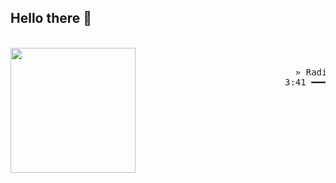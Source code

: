 ## Hello there 👋

<br>
  <a>
    <img align="left" width="200px" src="https://cdn2.albumoftheyear.org/375x0/album/ok-computer-1.jpg" style="max-width: 100%;">
  </a>
<br>

<pre>
                              » Radiohead(OK Computer) - 'Let Down' «
                            3:41 ━━━━━━━━━━━━━━━━━━━━━━━━━●─────────── 4:59
                                      ⇄   ◃◃   ⅠⅠ   ▹▹   ↻
</pre>
